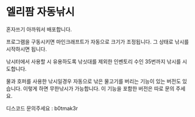 # 엘리팜 자동낚시
혼자쓰기 아까워서 배포합니다.

프로그램을 구동시키면 마인크래프트가 자동으로 크기가 조정됩니다.
그 상태로 낚시를 시작하시면 됩니다.

낚시터에서 사용할 시 유용하도록
낚싯대를 제외한 인벤토리 수인 35번까지 낚시를 시도합니다.

물과 호퍼를 사용한 낚시일경우 자동으로 낚은 물고기를 버리는 기능이 있는 버전도 있습니다.
이렇게 하면 무한낚시가 가능합니다. 이 기능을 포함한 버전은 따로 문의 주세요.

디스코드 문의주세요 : b0tmak3r

